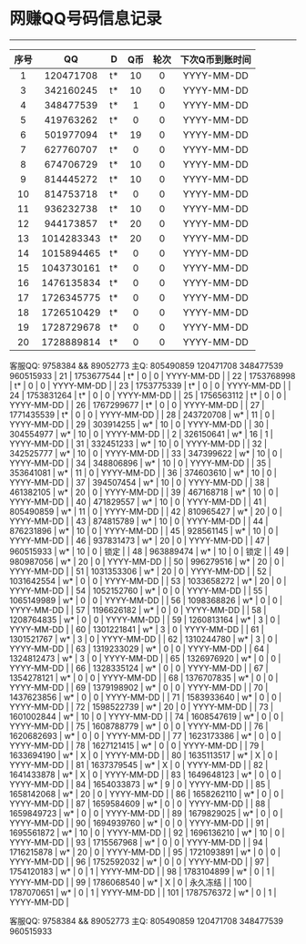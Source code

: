 # 网赚QQ号码信息记录
---

| 序号 |    QQ     | D | Q币 | 轮次 | 下次Q币到账时间 |
|:---:|:----------:|:-: |:-: |:-: |:-------: |
| 1   | 120471708  | t* | 10 | 0 | YYYY-MM-DD | ok
| 3   | 342160245  | t* | 10 | 0 | YYYY-MM-DD | ok
| 4   | 348477539  | t* | 1 | 0 | YYYY-MM-DD | ok
| 5   | 419763262  | t* | 0 | 0 | YYYY-MM-DD | ok
| 6   | 501977094  | t* | 19 | 0 | YYYY-MM-DD | ok
| 7   | 627760707  | t* | 0 | 0 | YYYY-MM-DD | ok
| 8   | 674706729  | t* | 10 | 0 | YYYY-MM-DD | ok
| 9   | 814445272  | t* | 10 | 0 | YYYY-MM-DD | ok
| 10  | 814753718  | t* | 0 | 0 | YYYY-MM-DD | ok
| 11  | 936232738  | t* | 10 | 0 | YYYY-MM-DD | ok
| 12  | 944173857  | t* | 20 | 0 | YYYY-MM-DD | ok
| 13  | 1014283343 | t* | 20 | 0 | YYYY-MM-DD | ok
| 14  | 1015894465 | t* | 0 | 0 | YYYY-MM-DD | ok
| 15  | 1043730161 | t* | 0 | 0 | YYYY-MM-DD | ok
| 16  | 1476135834 | t* | 0 | 0 | YYYY-MM-DD | ok
| 17  | 1726345775 | t* | 0 | 0 | YYYY-MM-DD | ok
| 18  | 1726510429 | t* | 0 | 0 | YYYY-MM-DD | ok
| 19  | 1728729678 | t* | 0 | 0 | YYYY-MM-DD | ok
| 20  | 1728889814 | t* | 0 | 0 | YYYY-MM-DD | ok
客服QQ: 9758384 && 89052773 主Q: 805490859   120471708   348477539   960515933
| 21  | 1753677544 | t* | 0 | 0 | YYYY-MM-DD |
| 22  | 1753768998 | t* | 0 | 0 | YYYY-MM-DD |
| 23  | 1753775339 | t* | 0 | 0 | YYYY-MM-DD |
| 24  | 1753831264 | t* | 0 | 0 | YYYY-MM-DD |
| 25  | 1756563112 | t* | 0 | 0 | YYYY-MM-DD |
| 26  | 1767299677 | t* | 0 | 0 | YYYY-MM-DD |
| 27  | 1771435539 | t* | 0 | 0 | YYYY-MM-DD |
| 28  | 243720708  | w* | 11 | 0 | YYYY-MM-DD |
| 29  | 303914255  | w* | 10 | 0 | YYYY-MM-DD |
| 30  | 304554977  | w* | 10 | 0 | YYYY-MM-DD |
| 2   | 326150641  | w* | 16 | 1 | YYYY-MM-DD |
| 31  | 332451233  | w* | 10 | 0 | YYYY-MM-DD |
| 32  | 342525777  | w* | 10 | 0 | YYYY-MM-DD |
| 33  | 347399622  | w* | 10 | 0 | YYYY-MM-DD |
| 34  | 348806896  | w* | 10 | 0 | YYYY-MM-DD |
| 35  | 353641081  | w* | 11 | 0 | YYYY-MM-DD |
| 36  | 374603610  | w* | 10 | 0 | YYYY-MM-DD |
| 37  | 394507454  | w* | 10 | 0 | YYYY-MM-DD |
| 38  | 461382105  | w* | 20 | 0 | YYYY-MM-DD |
| 39  | 467168718  | w* | 10 | 0 | YYYY-MM-DD |
| 40  | 471829557  | w* | 10 | 0 | YYYY-MM-DD |
| 41  | 805490859  | w* | 11 | 0 | YYYY-MM-DD |
| 42  | 810965427  | w* | 20 | 0 | YYYY-MM-DD |
| 43  | 874815789  | w* | 10 | 0 | YYYY-MM-DD |
| 44  | 876231896  | w* | 10 | 0 | YYYY-MM-DD |
| 45  | 928561145  | w* | 10 | 0 | YYYY-MM-DD |
| 46  | 937831473  | w* | 20 | 0 | YYYY-MM-DD |
| 47  | 960515933  | w* | 10 | 0 | 锁定 |
| 48  | 963889474  | w* | 10 | 0 | 锁定 |
| 49  | 980987056  | w* | 20 | 0 | YYYY-MM-DD |
| 50  | 996279516  | w* | 20 | 0 | YYYY-MM-DD |
| 51  | 1031353306 | w* | 20 | 0 | YYYY-MM-DD |
| 52  | 1031642554 | w* | 0 | 0 | YYYY-MM-DD |
| 53  | 1033658272 | w* | 20 | 0 | YYYY-MM-DD |
| 54  | 1052152760 | w* | 0 | 0 | YYYY-MM-DD |
| 55  | 1065149989 | w* | 0 | 0 | YYYY-MM-DD |
| 56  | 1098368826 | w* | 0 | 0 | YYYY-MM-DD |
| 57  | 1196626182 | w* | 0 | 0 | YYYY-MM-DD |
| 58  | 1208764835 | w* | 0 | 0 | YYYY-MM-DD |
| 59  | 1260813164 | w* | 3 | 0 | YYYY-MM-DD |
| 60  | 1301221841 | w* | 3 | 0 | YYYY-MM-DD |
| 61  | 1301521767 | w* | 3 | 0 | YYYY-MM-DD |
| 62  | 1310244780 | w* | 3 | 0 | YYYY-MM-DD |
| 63  | 1319233029 | w* | 0 | 0 | YYYY-MM-DD |
| 64  | 1324812473 | w* | 3 | 0 | YYYY-MM-DD |
| 65  | 1326976920 | w* | 0 | 0 | YYYY-MM-DD |
| 66  | 1328335124 | w* | 0 | 0 | YYYY-MM-DD |
| 67  | 1354278121 | w* | 0 | 0 | YYYY-MM-DD |
| 68  | 1376707835 | w* | 0 | 0 | YYYY-MM-DD |
| 69  | 1379198902 | w* | 0 | 0 | YYYY-MM-DD |
| 70  | 1437623856 | w* | 0 | 0 | YYYY-MM-DD |
| 71  | 1583933640 | w* | 0 | 0 | YYYY-MM-DD |
| 72  | 1598522739 | w* | 20 | 0 | YYYY-MM-DD |
| 73  | 1601002844 | w* | 10 | 0 | YYYY-MM-DD |
| 74  | 1608547619 | w* | 0 | 0 | YYYY-MM-DD |
| 75  | 1608788779 | w* | 0 | 0 | YYYY-MM-DD |
| 76  | 1620682693 | w* | 0 | 0 | YYYY-MM-DD |
| 77  | 1623173386 | w* | 0 | 0 | YYYY-MM-DD |
| 78  | 1627121415 | w* | 0 | 0 | YYYY-MM-DD |
| 79  | 1633694190 | w* | X | 0 | YYYY-MM-DD |
| 80  | 1635113517 | w* | X | 0 | YYYY-MM-DD |
| 81  | 1637379545 | w* | X | 0 | YYYY-MM-DD |
| 82  | 1641433878 | w* | X | 0 | YYYY-MM-DD |
| 83  | 1649648123 | w* | 0 | 0 | YYYY-MM-DD |
| 84  | 1654033873 | w* | 9 | 0 | YYYY-MM-DD |
| 85  | 1658142068 | w* | 20 | 0 | YYYY-MM-DD |
| 86  | 1658262110 | w* | 0 | 0 | YYYY-MM-DD |
| 87  | 1659584609 | w* | 0 | 0 | YYYY-MM-DD |
| 88  | 1659849723 | w* | 0 | 0 | YYYY-MM-DD |
| 89  | 1679829025 | w* | 0 | 0 | YYYY-MM-DD |
| 90  | 1694939760 | w* | 0 | 0 | YYYY-MM-DD |
| 91  | 1695561872 | w* | 10 | 0 | YYYY-MM-DD |
| 92  | 1696136210 | w* | 10 | 0 | YYYY-MM-DD |
| 93  | 1715567968 | w* | 0 | 0 | YYYY-MM-DD |
| 94  | 1716215878 | w* | 20 | 0 | YYYY-MM-DD |
| 95  | 1721093891 | w* | 0 | 0 | YYYY-MM-DD |
| 96  | 1752592032 | w* | 0 | 0 | YYYY-MM-DD |
| 97  | 1754120183 | w* | 0 | 1 | YYYY-MM-DD |
| 98  | 1783104899 | w* | 0 | 1 | YYYY-MM-DD |
| 99  | 1786068540 | w* | X | 0 | 永久冻结 |
| 100 | 1787070651 | w* | 0 | 1 | YYYY-MM-DD |
| 101 | 1787576372 | w* | 0 | 1 | YYYY-MM-DD |

客服QQ: 9758384 && 89052773 主Q: 805490859   120471708   348477539   960515933